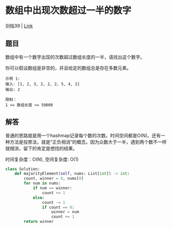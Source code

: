 # 数组中出现次数超过一半的数字
剑指39 | [Link](https://leetcode-cn.com/problems/shu-zu-zhong-chu-xian-ci-shu-chao-guo-yi-ban-de-shu-zi-lcof/)

## 题目
数组中有一个数字出现的次数超过数组长度的一半，请找出这个数字。

你可以假设数组是非空的，并且给定的数组总是存在多数元素。
```
示例 1:
输入: [1, 2, 3, 2, 2, 2, 5, 4, 2]
输出: 2
 
限制：
1 <= 数组长度 <= 50000
```

## 解答
普通的思路就是用一个hashmap记录每个数的次数。时间空间都是O(N)。还有一种方法是投票法，就是“正负相消”的概念。因为众数大于一半，遇到两个数不一样就相消，留下的肯定是想找的结果。

时间复杂度：O(N), 空间复杂度: O(1)
```python
class Solution:
    def majorityElement(self, nums: List[int]) -> int:
        count, winner = 0, nums[0]
        for num in nums:
            if num == winner:
                count += 1
            else:
                count -= 1
                if count == 0:
                    winner = num
                    count += 1
        return winner
```